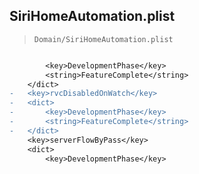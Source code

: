 ## SiriHomeAutomation.plist

> `Domain/SiriHomeAutomation.plist`

```diff

 		<key>DevelopmentPhase</key>
 		<string>FeatureComplete</string>
 	</dict>
-	<key>rvcDisabledOnWatch</key>
-	<dict>
-		<key>DevelopmentPhase</key>
-		<string>FeatureComplete</string>
-	</dict>
 	<key>serverFlowByPass</key>
 	<dict>
 		<key>DevelopmentPhase</key>

```

